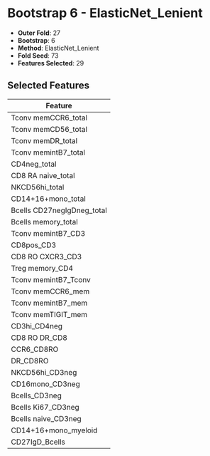 # Bootstrap 6 - ElasticNet_Lenient

- **Outer Fold**: 27
- **Bootstrap**: 6
- **Method**: ElasticNet_Lenient
- **Fold Seed**: 73
- **Features Selected**: 29

## Selected Features

| Feature |
|---------|
| Tconv memCCR6_total |
| Tconv memCD56_total |
| Tconv memDR_total |
| Tconv memintB7_total |
| CD4neg_total |
| CD8 RA naive_total |
| NKCD56hi_total |
| CD14+16+mono_total |
| Bcells CD27negIgDneg_total |
| Bcells memory_total |
| Tconv memintB7_CD3 |
| CD8pos_CD3 |
| CD8 RO CXCR3_CD3 |
| Treg memory_CD4 |
| Tconv memintB7_Tconv |
| Tconv memCCR6_mem |
| Tconv memintB7_mem |
| Tconv memTIGIT_mem |
| CD3hi_CD4neg |
| CD8 RO DR_CD8 |
| CCR6_CD8RO |
| DR_CD8RO |
| NKCD56hi_CD3neg |
| CD16mono_CD3neg |
| Bcells_CD3neg |
| Bcells Ki67_CD3neg |
| Bcells naive_CD3neg |
| CD14+16+mono_myeloid |
| CD27IgD_Bcells |
